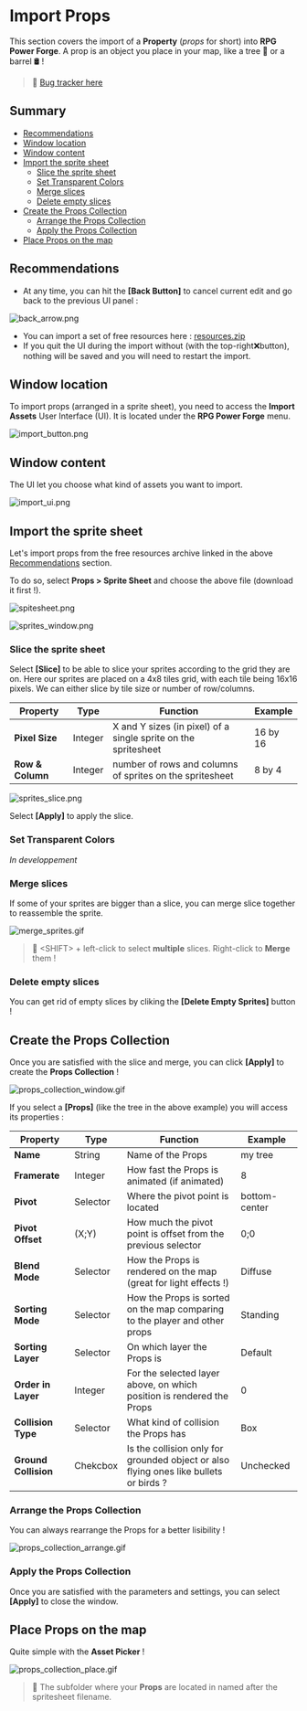 # **Import Props**

This section covers the import of a **Property** (*props* for short) into **RPG Power Forge**. A prop is an object you place in your map, like a tree 🌳 or a barrel 🛢️ !

> 🐞 [Bug tracker here](https://trello.com/b/PIzgsYov/rpg-power-forge-road-map)

## Summary
- [Recommendations](#recommendations)
- [Window location](#window-location)
- [Window content](#window-content)
- [Import the sprite sheet](#import-the-sprite-sheet)
    - [Slice the sprite sheet](#slice-the-sprite-sheet)
    - [Set Transparent Colors](#set-transparent-colors)
    - [Merge slices](#merge-slices)
    - [Delete empty slices](#delete-empty-slices)
- [Create the Props Collection](#create-the-props-collection)
    - [Arrange the Props Collection](#arrange-the-props-collection)
    - [Apply the Props Collection](#apply-the-props-collection)
- [Place Props on the map](#place-props-on-the-map)

## Recommendations
- At any time, you can hit the **[Back Button]** to cancel current edit and go back to the previous UI panel :

![back_arrow.png](./../media/import/back_arrow.png)
- You can import a set of free resources here : [resources.zip](./../media/zip/resources.zip)
- If you quit the UI during the import without (with the top-right❌button), nothing will be saved and you will need to restart the import.

## Window location

To import props (arranged in a sprite sheet), you need to access the **Import Assets** User Interface (UI). It is located under the **RPG Power Forge** menu.

![import_button.png](./../media/import/import_button.png)

## Window content

The UI let you choose what kind of assets you want to import.

![import_ui.png](./../media/import/import_ui.PNG)


## Import the sprite sheet

Let's import props from the free resources archive linked in the above [Recommendations](#recommendations) section.

To do so, select **Props > Sprite Sheet** and choose the above file (download it first !).

![spitesheet.png](./../media/import/import_props_select_spritesheet.PNG)

![sprites_window.png](./../media/import/sprites_window.png)


### Slice the sprite sheet

Select **[Slice]** to be able to slice your sprites according to the grid they are on. Here our sprites are placed on a 4x8 tiles grid, with each tile being 16x16 pixels. We can either slice by tile size or number of row/columns.

Property|Type|Function|Example
--------|--------|--------|--------
**Pixel Size**|Integer|X and Y sizes (in pixel) of a single sprite on the spritesheet|16 by 16
**Row & Column** |Integer|number of rows and columns of sprites on the spritesheet|8 by 4

![sprites_slice.png](./../media/import/sprites_slice_window.png)

Select **[Apply]** to apply the slice.


### Set Transparent Colors

*In developpement*


### Merge slices

If some of your sprites are bigger than a slice, you can merge slice together to reassemble the sprite.

![merge_sprites.gif](./../media/import/merge_sprites.gif)

> 🐲 \<SHIFT\> + left-click to select **multiple** slices. Right-click to **Merge** them !


### Delete empty slices

You can get rid of empty slices by cliking the **[Delete Empty Sprites]** button !


## Create the Props Collection

Once you are satisfied with the slice and merge, you can click **[Apply]** to create the **Props Collection** !

![props_collection_window.gif](./../media/import/props_collection_window.gif)

If you select a **[Props]** (like the tree in the above example) you will access its properties :

Property|Type|Function|Example
--------|--------|--------|--------
**Name**|String|Name of the Props|my tree
**Framerate** |Integer|How fast the Props is animated (if animated)|8
**Pivot** |Selector | Where the pivot point is located| bottom-center
**Pivot Offset** | (X;Y) | How much the pivot point is offset from the previous selector| 0;0
**Blend Mode** | Selector | How the Props is rendered on the map (great for light effects !)| Diffuse
**Sorting Mode** | Selector | How the Props is sorted on the map comparing to the player and other props| Standing
**Sorting Layer** | Selector | On which layer the Props is| Default
**Order in Layer** | Integer | For the selected layer above, on which position is rendered the Props| 0
**Collision Type** | Selector | What kind of collision the Props has| Box
**Ground Collision** | Chekcbox | Is the collision only for grounded object or also flying ones like bullets or birds ?| Unchecked


### Arrange the Props Collection

You can always rearrange the Props for a better lisibility !

![props_collection_arrange.gif](./../media/import/props_collection_arrange.gif)


### Apply the Props Collection
Once you are satisfied with the parameters and settings, you can select **[Apply]** to close the window.


## Place Props on the map

Quite simple with the **Asset Picker** ! 

![props_collection_place.gif](./../media/import/props_collection_place.gif)

> 🐲 The subfolder where your **Props** are located in named after the spritesheet filename.
